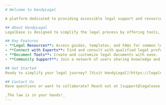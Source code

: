 ```yaml
---
# Welcome to HandyLegal

A platform dedicated to providing accessible legal support and resources for individuals and businesses.

## About HandyLegal
LegalEase is designed to simplify the legal process by offering tools, resources, and connections to legal professionals. Whether you're seeking advice, drafting documents, or understanding your rights, we’re here to help—affordably and efficiently.

## Key Features
- **Legal Resources**: Access guides, templates, and FAQs for common legal needs.
- **Connect with Experts**: Find and consult with qualified legal professionals.
- **Document Tools**: Create and customize legal documents with ease.
- **Community Support**: Join a network of users sharing knowledge and experiences.

## Get Started
Ready to simplify your legal journey? [Visit HandyLegal](https://legalease.example.com) or explore the code and contribute right here on GitHub!

## Contact Us
Have questions or want to collaborate? Reach out at [support@legalease.com](mailto:support@legalease.com) or join our [Discord community](https://discord.gg/legalease).

_The law is in your hands!_
---
```


